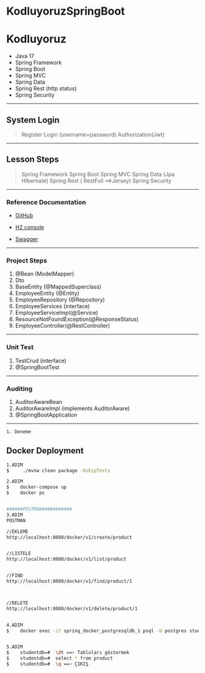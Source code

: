 # KodluyoruzSpringBoot
# Kodluyoruz
- Java 17
- Spring Framework
- Spring Boot
- Spring MVC
- Spring Data
- Spring Rest (http status)
- Spring Security

---

## System Login
> Register
> Login (username+password)
> Authorization(Jwt)

---

## Lesson Steps
> Spring Framework
> Spring Boot
> Spring MVC
> Spring Data (Jpa Hibernate)
> Spring Rest ( RestFull ==>Jersey)
> Spring Security

---

### Reference Documentation
* [GitHub](https://github.com/hamitmizrak/KodluyoruzSpringBoot)

* [H2 console](http://localhost:8080/h2-console/l)

* [Swagger](http//localhost:8080/swagger-ui.html)

---

### Project Steps
1. @Bean (ModelMapper)
2. Dto
3. BaseEntity (@MappedSuperclass)
4. EmployeeEntity (@Entity)
5. EmployeeRepository (@Repository)
6. EmployeeServices (interface)
7. EmployeeServiceImpl(@Service)
8. ResourceNotFoundException(@ResponseStatus)
9. EmployeeController(@RestController)

---

### Unit Test
1. TestCrud (interface)
2. @SpringBootTest

---

### Auditing
1. AuditorAwareBean
2. AuditorAwareImpl (implements AuditorAware)
3. @SpringBootApplication


---
```sh 
1. Deneme

```



## Docker Deployment
```sh
1.ADIM
$     ./mvnw clean package -DskipTests

2.ADIM
$    docker-compose up
$    docker ps


######POSTMAN###########
3.ADIM
POSTMAN

//EKLEME
http://localhost:8080/docker/v1/create/product


//LISTELE
http://localhost:8080/docker/v1/list/product


//FIND
http://localhost:8080/docker/v1/find/product/1



//DELETE
http://localhost:8080/docker/v1/delete/product/1


4.ADIM
$    docker exec -it spring_docker_postgresqldb_1 psql -U postgres studentdb


5.ADIM
$    studentdb=#  \dt ==> Tabloları göstermek
$    studentdb=#  select * from product
$    studentdb=#  \q ==> ÇIKIŞ

```